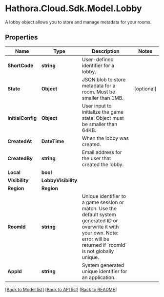 # Hathora.Cloud.Sdk.Model.Lobby
A lobby object allows you to store and manage metadata for your rooms.

## Properties

Name | Type | Description | Notes
------------ | ------------- | ------------- | -------------
**ShortCode** | **string** | User-defined identifier for a lobby. | 
**State** | **Object** | JSON blob to store metadata for a room. Must be smaller than 1MB. | [optional] 
**InitialConfig** | **Object** | User input to initialize the game state. Object must be smaller than 64KB. | 
**CreatedAt** | **DateTime** | When the lobby was created. | 
**CreatedBy** | **string** | Email address for the user that created the lobby. | 
**Local** | **bool** |  | 
**Visibility** | **LobbyVisibility** |  | 
**Region** | **Region** |  | 
**RoomId** | **string** | Unique identifier to a game session or match. Use the default system generated ID or overwrite it with your own. Note: error will be returned if &#x60;roomId&#x60; is not globally unique. | 
**AppId** | **string** | System generated unique identifier for an application. | 

[[Back to Model list]](../README.md#documentation-for-models) [[Back to API list]](../README.md#documentation-for-api-endpoints) [[Back to README]](../README.md)

